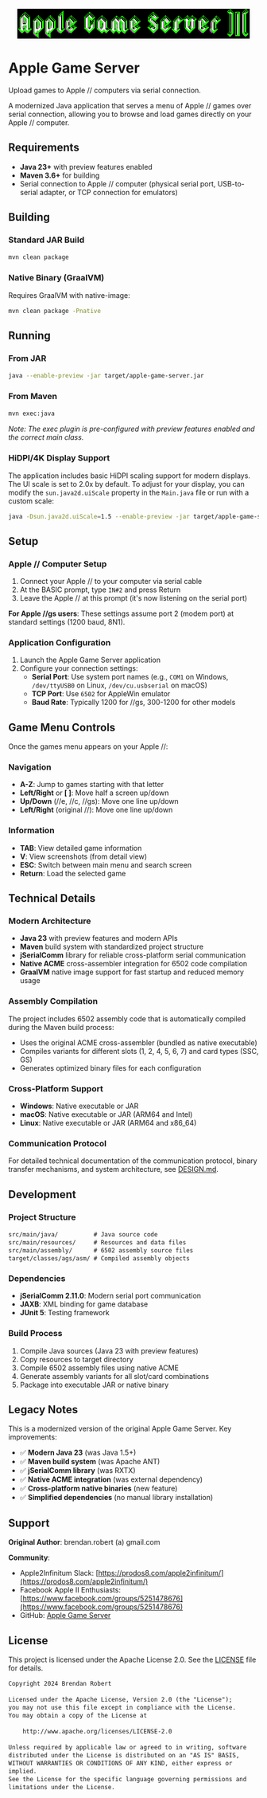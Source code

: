 <div align="center">

![Apple Game Server](logo_banner.png)

</div>

# Apple Game Server

Upload games to Apple // computers via serial connection.

A modernized Java application that serves a menu of Apple // games over serial connection, allowing you to browse and load games directly on your Apple // computer.

## Requirements

- **Java 23+** with preview features enabled
- **Maven 3.6+** for building
- Serial connection to Apple // computer (physical serial port, USB-to-serial adapter, or TCP connection for emulators)

## Building

### Standard JAR Build
```bash
mvn clean package
```

### Native Binary (GraalVM)
Requires GraalVM with native-image:
```bash
mvn clean package -Pnative
```

## Running

### From JAR
```bash
java --enable-preview -jar target/apple-game-server.jar
```

### From Maven
```bash
mvn exec:java
```

*Note: The exec plugin is pre-configured with preview features enabled and the correct main class.*

### HiDPI/4K Display Support
The application includes basic HiDPI scaling support for modern displays. The UI scale is set to 2.0x by default. To adjust for your display, you can modify the `sun.java2d.uiScale` property in the `Main.java` file or run with a custom scale:

```bash
java -Dsun.java2d.uiScale=1.5 --enable-preview -jar target/apple-game-server.jar
```

## Setup

### Apple // Computer Setup
1. Connect your Apple // to your computer via serial cable
2. At the BASIC prompt, type `IN#2` and press Return
3. Leave the Apple // at this prompt (it's now listening on the serial port)

**For Apple //gs users**: These settings assume port 2 (modem port) at standard settings (1200 baud, 8N1).

### Application Configuration
1. Launch the Apple Game Server application
2. Configure your connection settings:
   - **Serial Port**: Use system port names (e.g., `COM1` on Windows, `/dev/ttyUSB0` on Linux, `/dev/cu.usbserial` on macOS)
   - **TCP Port**: Use `6502` for AppleWin emulator
   - **Baud Rate**: Typically 1200 for //gs, 300-1200 for other models

## Game Menu Controls

Once the games menu appears on your Apple //:

### Navigation
- **A-Z**: Jump to games starting with that letter
- **Left/Right** or **[ ]**: Move half a screen up/down
- **Up/Down** (//e, //c, //gs): Move one line up/down
- **Left/Right** (original //): Move one line up/down

### Information
- **TAB**: View detailed game information
- **V**: View screenshots (from detail view)
- **ESC**: Switch between main menu and search screen
- **Return**: Load the selected game

## Technical Details

### Modern Architecture
- **Java 23** with preview features and modern APIs
- **Maven** build system with standardized project structure
- **jSerialComm** library for reliable cross-platform serial communication
- **Native ACME** cross-assembler integration for 6502 code compilation
- **GraalVM** native image support for fast startup and reduced memory usage

### Assembly Compilation
The project includes 6502 assembly code that is automatically compiled during the Maven build process:
- Uses the original ACME cross-assembler (bundled as native executable)
- Compiles variants for different slots (1, 2, 4, 5, 6, 7) and card types (SSC, GS)
- Generates optimized binary files for each configuration

### Cross-Platform Support
- **Windows**: Native executable or JAR
- **macOS**: Native executable or JAR (ARM64 and Intel)
- **Linux**: Native executable or JAR (ARM64 and x86_64)

### Communication Protocol
For detailed technical documentation of the communication protocol, binary transfer mechanisms, and system architecture, see [DESIGN.md](DESIGN.md).

## Development

### Project Structure
```
src/main/java/          # Java source code
src/main/resources/     # Resources and data files
src/main/assembly/      # 6502 assembly source files
target/classes/ags/asm/ # Compiled assembly objects
```

### Dependencies
- **jSerialComm 2.11.0**: Modern serial port communication
- **JAXB**: XML binding for game database
- **JUnit 5**: Testing framework

### Build Process
1. Compile Java sources (Java 23 with preview features)
2. Copy resources to target directory
3. Compile 6502 assembly files using native ACME
4. Generate assembly variants for all slot/card combinations
5. Package into executable JAR or native binary

## Legacy Notes

This is a modernized version of the original Apple Game Server. Key improvements:

- ✅ **Modern Java 23** (was Java 1.5+)
- ✅ **Maven build system** (was Apache ANT)
- ✅ **jSerialComm library** (was RXTX)
- ✅ **Native ACME integration** (was external dependency)
- ✅ **Cross-platform native binaries** (new feature)
- ✅ **Simplified dependencies** (no manual library installation)

## Support

**Original Author**: brendan.robert (a) gmail.com

**Community**: 
- Apple2Infinitum Slack: [https://prodos8.com/apple2infinitum/](https://prodos8.com/apple2infinitum/)
- Facebook Apple II Enthusiasts: [https://www.facebook.com/groups/5251478676](https://www.facebook.com/groups/5251478676)
- GitHub: [Apple Game Server](https://github.com/badvision/Apple-game-server)

## License

This project is licensed under the Apache License 2.0. See the [LICENSE](LICENSE) file for details.

```
Copyright 2024 Brendan Robert

Licensed under the Apache License, Version 2.0 (the "License");
you may not use this file except in compliance with the License.
You may obtain a copy of the License at

    http://www.apache.org/licenses/LICENSE-2.0

Unless required by applicable law or agreed to in writing, software
distributed under the License is distributed on an "AS IS" BASIS,
WITHOUT WARRANTIES OR CONDITIONS OF ANY KIND, either express or implied.
See the License for the specific language governing permissions and
limitations under the License.
```